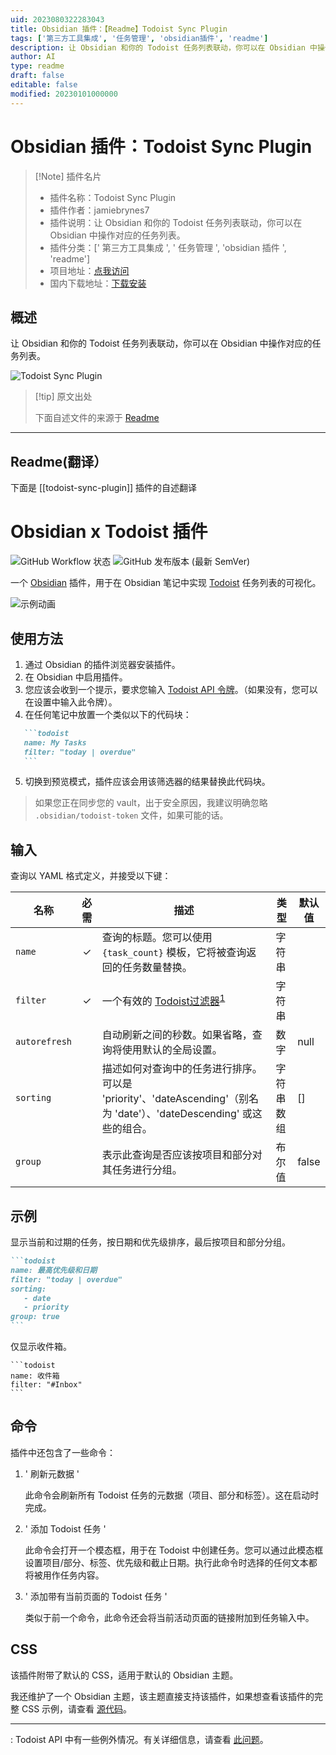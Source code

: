 ```yaml
---
uid: 2023080322283043
title: Obsidian 插件：【Readme】Todoist Sync Plugin
tags: ['第三方工具集成', '任务管理', 'obsidian插件', 'readme']
description: 让 Obsidian 和你的 Todoist 任务列表联动，你可以在 Obsidian 中操作对应的任务列表。
author: AI
type: readme
draft: false
editable: false
modified: 20230101000000
---
```


# Obsidian 插件：Todoist Sync Plugin

> [!Note] 插件名片
> - 插件名称：Todoist Sync Plugin
> - 插件作者：jamiebrynes7
> - 插件说明：让 Obsidian 和你的 Todoist 任务列表联动，你可以在 Obsidian 中操作对应的任务列表。
> - 插件分类：[' 第三方工具集成 ', ' 任务管理 ', 'obsidian 插件 ', 'readme']
> - 项目地址：[点我访问](https://github.com/jamiebrynes7/obsidian-todoist-plugin)
> - 国内下载地址：[下载安装](https://pkmer.cn/products/plugin/pluginMarket/?todoist-sync-plugin)

## 概述

让 Obsidian 和你的 Todoist 任务列表联动，你可以在 Obsidian 中操作对应的任务列表。

![Todoist Sync Plugin](https://cdn.pkmer.cn/covers/todoist-sync-plugin.png!pkmer)

> [!tip] 原文出处
>
>下面自述文件的来源于 [Readme](https://ghproxy.net/https://raw.githubusercontent.com/jamiebrynes7/obsidian-todoist-plugin/master/README.md)
>

---

## Readme(翻译）

下面是 [[todoist-sync-plugin]] 插件的自述翻译

# Obsidian x Todoist 插件

![GitHub Workflow 状态](https://img.shields.io/github/actions/workflow/status/jamiebrynes7/obsidian-todoist-plugin/premerge.yml?branch=develop&style=for-the-badge) ![GitHub 发布版本 (最新 SemVer)](https://img.shields.io/github/v/release/jamiebrynes7/obsidian-todoist-plugin?style=for-the-badge)

一个 [Obsidian](https://obsidian.md/) 插件，用于在 Obsidian 笔记中实现 [Todoist](https://todoist.com/) 任务列表的可视化。

![示例动画](./assets/obsidian-todoist-sync.gif)

## 使用方法

1. 通过 Obsidian 的插件浏览器安装插件。
2. 在 Obsidian 中启用插件。
3. 您应该会收到一个提示，要求您输入 [Todoist API 令牌](https://todoist.com/prefs/integrations)。（如果没有，您可以在设置中输入此令牌）。
4. 在任何笔记中放置一个类似以下的代码块：

````markdown
   ```todoist
   name: My Tasks
   filter: "today | overdue"
   ```
````

5. 切换到预览模式，插件应该会用该筛选器的结果替换此代码块。

> 如果您正在同步您的 vault，出于安全原因，我建议明确忽略 `.obsidian/todoist-token` 文件，如果可能的话。

## 输入

查询以 YAML 格式定义，并接受以下键：

| 名称          | 必需     | 描述                                                                                                                                            | 类型     | 默认值 |
| ------------- | :------: | ------------------------------------------------------------------------------------------------------------------------------------------------------ | -------- | ------- |
| `name`        |    ✓     | 查询的标题。您可以使用 `{task_count}` 模板，它将被查询返回的任务数量替换。     | 字符串   |         |
| `filter`      |    ✓     | 一个有效的 [Todoist过滤器](https://get.todoist.help/hc/en-us/articles/205248842-Filters)<sup>[1](#footnote-1)</sup>                                      | 字符串   |         |
| `autorefresh` |          | 自动刷新之间的秒数。如果省略，查询将使用默认的全局设置。                                                  | 数字   | null    |
| `sorting`     |          | 描述如何对查询中的任务进行排序。可以是 'priority'、'dateAscending'（别名为 'date'）、'dateDescending' 或这些的组合。 | 字符串数组 | []      |
| `group`       |          | 表示此查询是否应该按项目和部分对其任务进行分组。                                                                          | 布尔值     | false   |

## 示例

显示当前和过期的任务，按日期和优先级排序，最后按项目和部分分组。

````markdown
```todoist
name: 最高优先级和日期
filter: "today | overdue"
sorting: 
   - date
   - priority
group: true
```
````

仅显示收件箱。

````
```todoist
name: 收件箱
filter: "#Inbox"
```
````

## 命令

插件中还包含了一些命令：

1. ' 刷新元数据 '

   此命令会刷新所有 Todoist 任务的元数据（项目、部分和标签）。这在启动时完成。

2. ' 添加 Todoist 任务 '

   此命令会打开一个模态框，用于在 Todoist 中创建任务。您可以通过此模态框设置项目/部分、标签、优先级和截止日期。执行此命令时选择的任何文本都将被用作任务内容。

3. ' 添加带有当前页面的 Todoist 任务 '

   类似于前一个命令，此命令还会将当前活动页面的链接附加到任务输入中。

## CSS

该插件附带了默认的 CSS，适用于默认的 Obsidian 主题。

我还维护了一个 Obsidian 主题，该主题直接支持该插件，如果想查看该插件的完整 CSS 示例，请查看 [源代码](https://github.com/jamiebrynes7/moonlight-obsidian-theme/blob/master/src/modules/extensions/todoist.scss)。

---

: Todoist API 中有一些例外情况。有关详细信息，请查看 [此问题](https://github.com/jamiebrynes7/obsidian-todoist-plugin/issues/34)。
